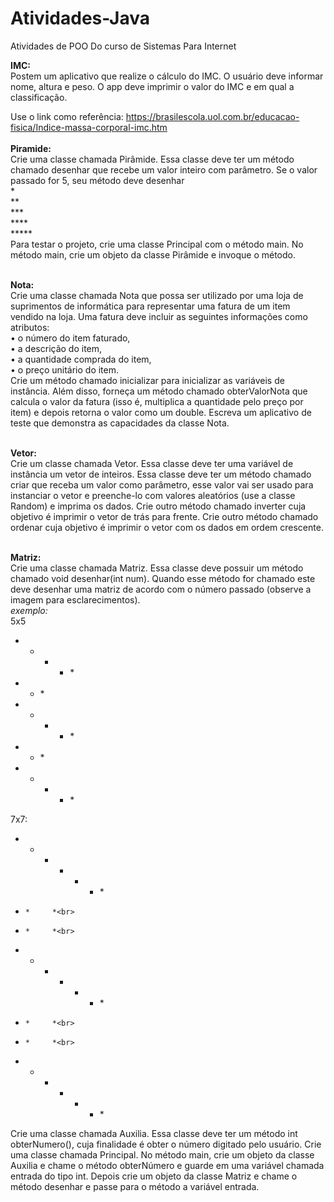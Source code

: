 # Atividades-Java
Atividades de POO Do curso de Sistemas Para Internet


**IMC:**<br>
Postem um aplicativo que realize o cálculo do IMC. O usuário deve informar nome, altura e peso. O app deve imprimir o valor do IMC e em qual a classificação.<br>

Use o link como referência: https://brasilescola.uol.com.br/educacao-fisica/Indice-massa-corporal-imc.htm<br><br>
**Piramide:**<br>
  Crie uma classe chamada Pirâmide. Essa classe deve ter um método chamado desenhar que recebe um valor inteiro com parâmetro. Se o valor passado for 5,     seu método deve desenhar<br>
  *<br>
  **<br>
  ***<br>
  ****<br>
  *****<br>
  Para testar o projeto, crie uma classe Principal com o método main. No método main, crie um objeto da classe Pirâmide e invoque o método.<br><br>

**Nota:**<br>
Crie uma classe chamada Nota que possa ser utilizado por uma loja de suprimentos
de informática para representar uma fatura de um item vendido na loja. Uma fatura deve incluir as seguintes
informações como atributos:<br>
• o número do item faturado,<br>
• a descrição do item,<br>
• a quantidade comprada do item,<br>
• o preço unitário do item.<br>
Crie um método chamado inicializar para inicializar as variáveis de instância. Além disso, forneça um método chamado
obterValorNota que calcula o valor da fatura (isso é, multiplica a quantidade pelo preço por item) e
depois retorna o valor como um double. Escreva um aplicativo de teste que demonstra as capacidades da
classe Nota.<br><br>

**Vetor:**<br>
Crie um classe chamada Vetor. Essa classe deve ter uma variável de instância um vetor de inteiros. Essa classe deve ter um método chamado criar que receba um valor como parâmetro, esse valor vai ser usado para instanciar o vetor e preenche-lo com valores aleatórios (use a classe Random) e imprima os dados. Crie outro método chamado inverter cuja objetivo é imprimir o vetor de trás para frente. Crie outro método chamado ordenar cuja objetivo é imprimir o vetor com os dados em ordem crescente.<br><br>


**Matriz:**<br>
Crie uma classe chamada Matriz. Essa classe deve possuir um método chamado void desenhar(int num). Quando esse método for chamado este deve desenhar uma matriz de acordo com o número passado (observe a imagem para esclarecimentos).<br>
*exemplo:*<br>
5x5<br>
* * * * *<br>
*   *   *<br>
* * * * *<br>
*   *   *<br>
* * * * *<br>

7x7:<br>
* * * * * * *<br>
*     *     *<br>
*     *     *<br>
* * * * * * *<br>
*     *     *<br>
*     *     *<br>
* * * * * * *<br>

Crie uma classe chamada Auxilia. Essa classe deve ter um método int obterNumero(), cuja finalidade é obter o número digitado pelo usuário.
Crie uma classe chamada Principal. No método main, crie um objeto da classe Auxilia e chame o método obterNúmero e guarde em uma variável chamada entrada do tipo int. Depois crie um objeto da classe Matriz e chame o método desenhar e passe para o método a variável entrada.
